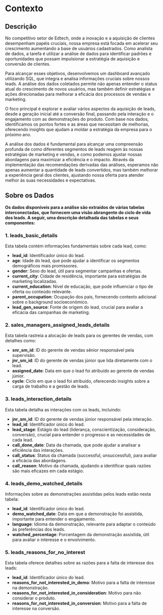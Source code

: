 # **Contexto**


## Descrição 
No competitivo setor de Edtech, onde a inovação e a aquisição de clientes desempenham papéis cruciais, nossa empresa está focada em acelerar seu crescimento aumentando a base de usuários cadastrados. Como analista de dados, a tarefa é utilizar a análise de dados para identificar padrões e oportunidades que possam impulsionar a estratégia de aquisição e conversão de clientes.

Para alcançar esses objetivos, desenvolvemos um dashboard avançado utilizando SQL, que integra e analisa informações cruciais sobre nossos leads. A análise dos dados coletados permite não apenas entender o status atual do crescimento de novos usuários, mas também definir estratégias e ações direcionadas para melhorar a eficácia dos processos de vendas e marketing.

O foco principal é explorar e avaliar vários aspectos da aquisição de leads, desde a geração inicial até a conversão final, passando pela interação e o engajamento com as demonstrações do produto. Com base nos dados, identificamos os pontos fortes e as áreas que necessitam de melhorias, oferecendo insights que ajudam a moldar a estratégia da empresa para o próximo ano.

A análise dos dados é fundamental para alcançar uma compreensão profunda de como diferentes segmentos de leads reagem às nossas estratégias de marketing e vendas, e como podemos ajustar nossas abordagens para maximizar a eficiência e o impacto. Através da implementação das recomendações derivadas das análises, esperamos não apenas aumentar a quantidade de leads convertidos, mas também melhorar a experiência geral dos clientes, ajustando nossa oferta para atender melhor às suas necessidades e expectativas.

## Sobre os Dados

**Os dados disponíveis para a análise são extraídos de várias tabelas interconectadas, que fornecem uma visão abrangente do ciclo de vida dos leads. A seguir, uma descrição detalhada das tabelas e seus componentes:**

### 1. leads_basic_details

Esta tabela contém informações fundamentais sobre cada lead, como:
- **lead_id**: Identificador único do lead.
- **age**: Idade do lead, que pode ajudar a identificar os segmentos demográficos mais promissores.
- **gender**: Sexo do lead, útil para segmentar campanhas e ofertas.
- **current_city**: Cidade de residência, importante para estratégias de marketing localizadas.
- **current_education**: Nível de educação, que pode influenciar o tipo de oferta ou conteúdo relevante.
- **parent_occupation**: Ocupação dos pais, fornecendo contexto adicional sobre o background socioeconômico.
- **lead_gen_source**: Fonte de origem do lead, crucial para avaliar a eficácia das campanhas de marketing.

### 2. sales_managers_assigned_leads_details

Esta tabela rastreia a alocação de leads para os gerentes de vendas, com detalhes como:
- **snr_sm_id**: ID do gerente de vendas sênior responsável pela supervisão.
- **jnr_sm_id**: ID do gerente de vendas júnior que lida diretamente com o lead.
- **assigned_date**: Data em que o lead foi atribuído ao gerente de vendas júnior.
- **cycle**: Ciclo em que o lead foi atribuído, oferecendo insights sobre a carga de trabalho e a gestão de leads.

### 3. leads_interaction_details

Esta tabela detalha as interações com os leads, incluindo:
- **jnr_sm_id**: ID do gerente de vendas júnior responsável pela interação.
- **lead_id**: Identificador único do lead.
- **lead_stage**: Estágio do lead (liderança, conscientização, consideração, conversão), crucial para entender o progresso e as necessidades de cada lead.
- **call_done_date**: Data da chamada, que pode ajudar a analisar a eficiência das interações.
- **call_status**: Status da chamada (successful, unsuccessful), para avaliar a eficácia das abordagens.
- **call_reason**: Motivo da chamada, ajudando a identificar quais razões são mais eficazes em cada estágio.

### 4. leads_demo_watched_details

Informações sobre as demonstrações assistidas pelos leads estão nesta tabela:
- **lead_id**: Identificador único do lead.
- **demo_watched_date**: Data em que a demonstração foi assistida, importante para entender o engajamento.
- **language**: Idioma da demonstração, relevante para adaptar o conteúdo às preferências dos leads.
- **watched_percentage**: Porcentagem da demonstração assistida, útil para avaliar o interesse e o envolvimento.

### 5. leads_reasons_for_no_interest

Esta tabela oferece detalhes sobre as razões para a falta de interesse dos leads:
- **lead_id**: Identificador único do lead.
- **reasons_for_not_interested_in_demo**: Motivo para a falta de interesse na demonstração.
- **reasons_for_not_interested_in_consideration**: Motivo para não considerar o produto.
- **reasons_for_not_interested_in_conversion**: Motivo para a falta de interesse na conversão.
